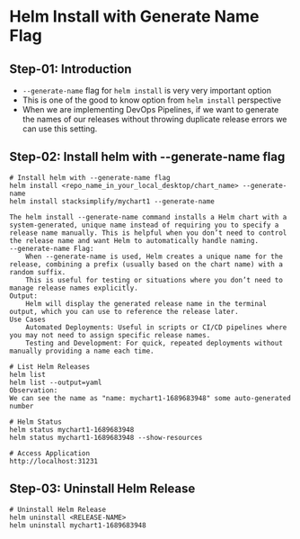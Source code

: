 # Helm Install with Generate Name Flag



## Step-01: Introduction
- `--generate-name` flag for `helm install` is very very important option
- This is one of the good to know option from `helm install` perspective
- When we are implementing DevOps Pipelines, if we want to generate the names of our releases without throwing duplicate release errors we can use this setting. 



## Step-02: Install helm with --generate-name flag
```t
# Install helm with --generate-name flag
helm install <repo_name_in_your_local_desktop/chart_name> --generate-name
helm install stacksimplify/mychart1 --generate-name

The helm install --generate-name command installs a Helm chart with a system-generated, unique name instead of requiring you to specify a release name manually. This is helpful when you don’t need to control the release name and want Helm to automatically handle naming.
--generate-name Flag:
    When --generate-name is used, Helm creates a unique name for the release, combining a prefix (usually based on the chart name) with a random suffix.
    This is useful for testing or situations where you don’t need to manage release names explicitly.
Output:
    Helm will display the generated release name in the terminal output, which you can use to reference the release later.
Use Cases
    Automated Deployments: Useful in scripts or CI/CD pipelines where you may not need to assign specific release names.
    Testing and Development: For quick, repeated deployments without manually providing a name each time.

# List Helm Releases
helm list
helm list --output=yaml
Observation:
We can see the name as "name: mychart1-1689683948" some auto-generated number

# Helm Status
helm status mychart1-1689683948 
helm status mychart1-1689683948 --show-resources

# Access Application
http://localhost:31231
```



## Step-03: Uninstall Helm Release
```t
# Uninstall Helm Release
helm uninstall <RELEASE-NAME>
helm uninstall mychart1-1689683948
```


